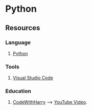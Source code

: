# Python

## Resources
### Language
1. [Python](https://www.python.org/)

### Tools
1. [Visual Studio Code](https://code.visualstudio.com/)

### Education
1. [CodeWithHarry](https://www.codewithharry.com/videos/python-tutorial-easy-for-beginners) --> [YouTube Video](https://www.youtube.com/watch?v=gfDE2a7MKjA).
